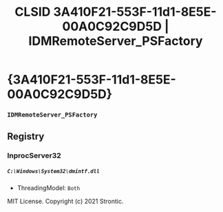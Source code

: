 ﻿---
title: "CLSID 3A410F21-553F-11d1-8E5E-00A0C92C9D5D | IDMRemoteServer_PSFactory"
excerpt: What is COM-Object CLSID 3A410F21-553F-11d1-8E5E-00A0C92C9D5D?
---

# {3A410F21-553F-11d1-8E5E-00A0C92C9D5D}

### `IDMRemoteServer_PSFactory`

## Registry


### InprocServer32

##### `C:\Windows\System32\dmintf.dll`
* ThreadingModel: `Both`

MIT License. Copyright (c) 2021 Strontic.


